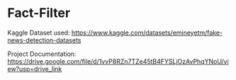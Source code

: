 # Fact-Filter
Kaggle Dataset used: https://www.kaggle.com/datasets/emineyetm/fake-news-detection-datasets

Project Documentation: https://drive.google.com/file/d/1vvP8RZn7TZe45tB4FYSLjOzAvPhqYNoU/view?usp=drive_link


